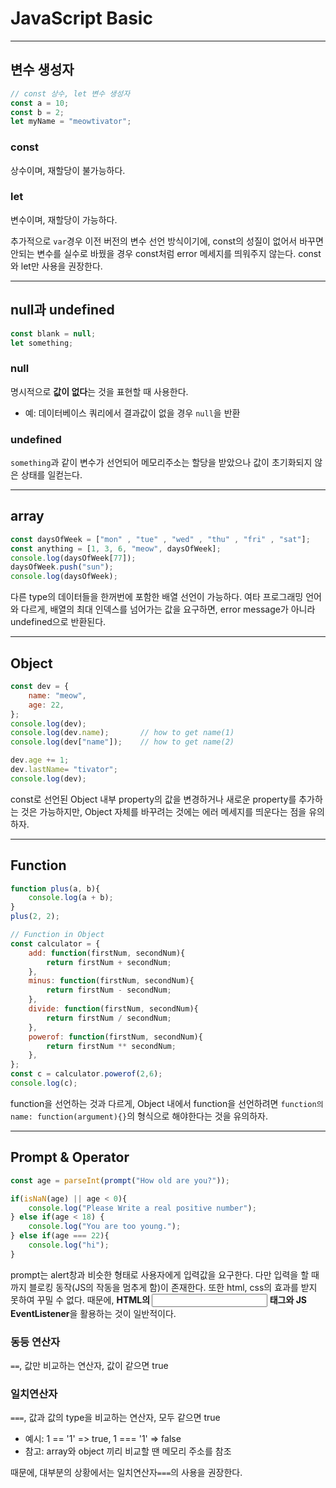 # JavaScript Basic
---

## 변수 생성자
```javascript
// const 상수, let 변수 생성자
const a = 10;
const b = 2;
let myName = "meowtivator";
```
### const
상수이며, 재할당이 불가능하다.
### let
변수이며, 재할당이 가능하다.

추가적으로 `var`경우 이전 버전의 변수 선언 방식이기에, const의 성질이 없어서 바꾸면 안되는 변수를 실수로 바꿨을 경우 const처럼 error 메세지를 띄워주지 않는다. const와 let만 사용을 권장한다.

---
## null과 undefined
```javascript
const blank = null;
let something;
```
### null
명시적으로 **값이 없다**는 것을 표현할 때 사용한다.
- 예: 데이터베이스 쿼리에서 결과값이 없을 경우 `null`을 반환
### undefined
`something`과 같이 변수가 선언되어 메모리주소는 할당을 받았으나 값이 초기화되지 않은 상태를 일컫는다.

---
## array
```javascript
const daysOfWeek = ["mon" , "tue" , "wed" , "thu" , "fri" , "sat"];
const anything = [1, 3, 6, "meow", daysOfWeek];
console.log(daysOfWeek[77]);
daysOfWeek.push("sun");    
console.log(daysOfWeek);
```
다른 type의 데이터들을 한꺼번에 포함한 배열 선언이 가능하다.
여타 프로그래밍 언어와 다르게, 배열의 최대 인덱스를 넘어가는 값을 요구하면, error message가 아니라 undefined으로 반환된다.

---
## Object
```javascript
const dev = {
    name: "meow",
    age: 22,
};
console.log(dev);
console.log(dev.name);       // how to get name(1)
console.log(dev["name"]);    // how to get name(2)

dev.age += 1;
dev.lastName= "tivator";
console.log(dev);
```
const로 선언된 Object 내부 property의 값을 변경하거나 새로운 property를 추가하는 것은 가능하지만, Object 자체를 바꾸려는 것에는 에러 메세지를 띄운다는 점을 유의하자.

---
## Function
```javascript
function plus(a, b){
    console.log(a + b);
}
plus(2, 2);

// Function in Object
const calculator = {
    add: function(firstNum, secondNum){
        return firstNum + secondNum;
    },
    minus: function(firstNum, secondNum){
        return firstNum - secondNum;
    },
    divide: function(firstNum, secondNum){
        return firstNum / secondNum;
    },
    powerof: function(firstNum, secondNum){
        return firstNum ** secondNum;
    },
};
const c = calculator.powerof(2,6);
console.log(c);
```
function을 선언하는 것과 다르게, Object 내에서 function을 선언하려면 `function의 name: function(argument){}`의 형식으로 해야한다는 것을 유의하자.

---
## Prompt & Operator
```javascript
const age = parseInt(prompt("How old are you?"));

if(isNaN(age) || age < 0){
    console.log("Please Write a real positive number");
} else if(age < 18) {
    console.log("You are too young.");
} else if(age === 22){
    console.log("hi");
}
```
prompt는 alert창과 비슷한 형태로 사용자에게 입력값을 요구한다. 다만 입력을 할 때까지 블로킹 동작(JS의 작동을 멈추게 함)이 존재한다. 또한 html, css의 효과를 받지 못하여 꾸밀 수 없다.
때문에, **HTML의 <input> 태그와 JS EventListener**을 활용하는 것이 일반적이다.

### 동등 연산자
`==`, 값만 비교하는 연산자, 값이 같으면 true
### 일치연산자
`===`, 값과 값의 type을 비교하는 연산자, 모두 같으면 true
- 예시: 1 == '1' => true, 1 === '1' => false
- 참고: array와 object 끼리 비교할 땐 메모리 주소를 참조

때문에, 대부분의 상황에서는 일치연산자`===`의 사용을 권장한다.